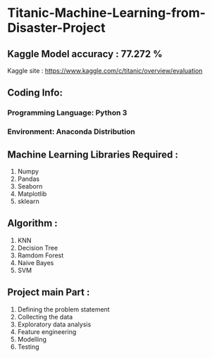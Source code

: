 # Titanic-Machine-Learning-from-Disaster-Project

## Kaggle Model accuracy : 77.272 %

Kaggle site : https://www.kaggle.com/c/titanic/overview/evaluation

## Coding Info:

   ### Programming Language: Python 3
   
   ### Environment: Anaconda Distribution

## Machine Learning Libraries Required : 
   1. Numpy
   2. Pandas
   3. Seaborn
   4. Matplotlib
   5. sklearn
    
## Algorithm : 
   1. KNN
   2. Decision Tree
   3. Ramdom Forest
   4. Naive Bayes
   5. SVM

## Project main Part :
   1. Defining the problem statement
   2. Collecting the data
   3. Exploratory data analysis
   4. Feature engineering
   5. Modelling
   6. Testing
